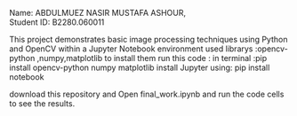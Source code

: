 Name: ABDULMUEZ NASIR MUSTAFA ASHOUR,   
Student ID: B2280.060011 

This project demonstrates basic image processing techniques using Python and OpenCV within a Jupyter Notebook environment
 used librarys :opencv-python ,numpy,matplotlib
 to install them  run this code : in terminal :pip install opencv-python numpy matplotlib
 install Jupyter using:
 pip install notebook

download this repository and Open final_work.ipynb and run the code cells to see the results.
